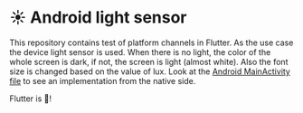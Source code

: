 # ☀️ Android light sensor

This repository contains test of platform channels in Flutter. As the use case the device light sensor is used. When there is no light, the color of the whole screen is dark, if not, the screen is light (almost white). Also the font size is changed based on the value of lux. 
Look at the [Android MainActivity file](../master/android/app/src/main/kotlin/com/stepanzalis/light_sensor/MainActivity.kt) to see an implementation from the native side. 

Flutter is 💙!

